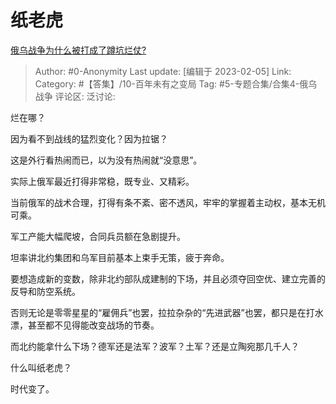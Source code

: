 # 纸老虎
[俄乌战争为什么被打成了蹲坑烂仗?](https://www.zhihu.com/question/549122042/answer/2876832010)

> Author: #0-Anonymity
> Last update: [编辑于 2023-02-05]
> Link:
> Category: #【答集】/10-百年未有之变局
> Tag: #5-专题合集/合集4-俄乌战争
> 评论区:
> 泛讨论:

烂在哪？

因为看不到战线的猛烈变化？因为拉锯？

这是外行看热闹而已，以为没有热闹就“没意思”。

实际上俄军最近打得非常稳，既专业、又精彩。

当前俄军的战术合理，打得有条不紊、密不透风，牢牢的掌握着主动权，基本无机可乘。

军工产能大幅爬坡，合同兵员额在急剧提升。

坦率讲北约集团和乌军目前基本上束手无策，疲于奔命。

要想造成新的变数，除非北约部队成建制的下场，并且必须夺回空优、建立完善的反导和防空系统。

否则无论是零零星星的“雇佣兵”也罢，拉拉杂杂的“先进武器”也罢，都只是在打水漂，甚至都不见得能改变战场的节奏。

而北约能拿什么下场？德军还是法军？波军？土军？还是立陶宛那几千人？

什么叫纸老虎？

时代变了。
